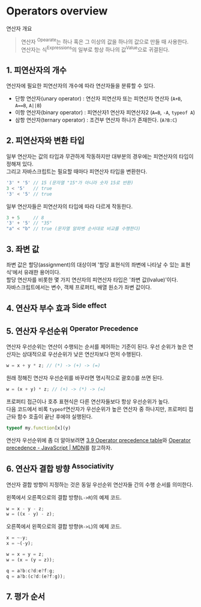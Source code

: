 # Operators overview

<p class="sub-title">연산자 개요</p>

> 연산자 <sup>Opearate</sup>는 하나 혹은 그 이상의 값을 하나의 값으로 만들 때 사용한다.  
> 연산자는 식<sup>Expressions</sup>의 일부로 항상 하나의 값<sup>Value</sup>으로 귀결된다.

## 1. 피연산자의 개수

연산자에 필요한 피연산자의 개수에 따라 연산자들을 분류할 수 있다.

* 단항 연산자(unary operator) : 연산자 피연산자 또는 피연산자 연산자 (`A+B`, `A==B`, `A||B`)
* 이항 연산자(binary operator) : 피연산자1 연산자 피연산자2 (`A=B`, `-A`, `typeof A`)
* 삼항 연산자(ternary operator) : 조건부 연산자 하나가 존재한다. (`A?B:C`)

## 2. 피연산자와 변환 타입

일부 연산자는 값의 타입과 무관하게 작동하지만 대부분의 경우에는 피연산자의 타입이 정해져 있다.  
그리고 자바스크립트는 필요할 때마다 피연산자 타입을 변환한다.

```js
'3' * '5' // 15 (문자열 "15"가 아니라 숫자 15로 반환)
3 < '5'   // true
'3' < '5' // true
```

일부 연산자들은 피연산자의 타입에 따라 다르게 작동한다.

```js
3 + 5     // 8
'3' + '5' // "35"
"a" < "b" // true (문자열 알파벳 순서대로 비교를 수행한다)
```

## 3. 좌변 값

좌변 값은 할당(assignment)의 대상이며 '할당 표현식의 좌변에 나타날 수 있는 표현식'에서 유래한 용어이다.  
할당 연산자를 비롯한 몇 가지 연산자의 피연산자 타입은 '좌변 값(lvalue)'이다.  
자바스크립트에서는 변수, 객체 프로퍼티, 배열 원소가 좌변 값이다.

## 4. 연산자 부수 효과 <sup>Side effect</sup>

## 5. 연산자 우선순위 <sup>Operator Precedence</sup>

연산자 우선순위는 연산이 수행되는 순서를 제어하는 기준이 된다.
우선 순위가 높은 연산자는 상대적으로 우선순위가 낮은 연산자보다 먼저 수행된다.

```js
w = x + y * z; // (*) -> (+) -> (=)
```

원래 정해진 연산자 우선순위를 바꾸라면 명시적으로 괄호()를 쓰면 된다.

```js
w = (x + y) * z; // (+) -> (*) -> (=)
```

프로퍼티 접근이나 호추 표현식은 다른 연산자들보다 항상 우선순위가 높다.  
다음 코드에서 비록 `typeof`연산자가 우선순위가 높은 연산자 중 하나지만, 프로퍼티 접근돠 함수 호출이 끝난 후에야 실행된다.

```js
typeof my.function[x](y)
```

연산자 우선순위에 좀 더 알아보려면 [3.9 Operator precedence table](/book/Operator-Precedence-Table.md)와 [Operator precedence - JavaScript | MDN](https://developer.mozilla.org/en-US/docs/Web/JavaScript/Reference/Operators/Operator_Precedence)를 참고하자.

## 6. 연산자 결합 방향 <sup>Associativity<sup>

연산자 결합 방향이 지정하는 것은 동일 우선순위 연산자들 간의 수행 순서를 의미한다.

왼쪽에서 오른쪽으로의 결합 방향(`L->R`)의 예제 코드.

```js
w = x - y - z;
w = ((x - y) - z);
```

오른쪽에서 왼쪽으로의 결합 방향(`R->L`)의 예제 코드.

```js
x = ~-y;
x = ~(-y);

w = x = y = z;
w = (x = (y = z));

q = a?b:c?d:e?f:g;
q = a?b:(c?d:(e?f:g));
```

## 7. 평가 순서